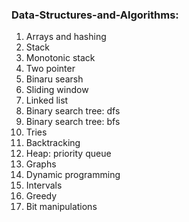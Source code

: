 ### Data-Structures-and-Algorithms:

1. Arrays and hashing
2. Stack
3. Monotonic stack
4. Two pointer
5. Binaru searsh
6. Sliding window
7. Linked list
8. Binary search tree: dfs
9. Binary search tree: bfs
10. Tries
11. Backtracking
12. Heap: priority queue
13. Graphs
14. Dynamic programming
15. Intervals
16. Greedy
17. Bit manipulations
